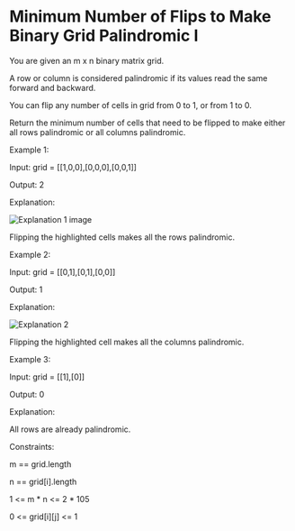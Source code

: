 # Minimum Number of Flips to Make Binary Grid Palindromic I

You are given an m x n binary matrix grid.

A row or column is considered palindromic if its values read the same forward and backward.

You can flip any number of cells in grid from 0 to 1, or from 1 to 0.

Return the minimum number of cells that need to be flipped to make either all rows palindromic or all columns palindromic.

Example 1:

Input: grid = [[1,0,0],[0,0,0],[0,0,1]]

Output: 2

Explanation:

![Explanation 1 image ](https://assets.leetcode.com/uploads/2024/07/07/screenshot-from-2024-07-08-00-20-10.png)

Flipping the highlighted cells makes all the rows palindromic.

Example 2:

Input: grid = [[0,1],[0,1],[0,0]]

Output: 1

Explanation:

![Explanation 2](https://assets.leetcode.com/uploads/2024/07/07/screenshot-from-2024-07-08-00-31-23.png)

Flipping the highlighted cell makes all the columns palindromic.

Example 3:

Input: grid = [[1],[0]]

Output: 0

Explanation:

All rows are already palindromic. 

Constraints:

m == grid.length

n == grid[i].length

1 <= m * n <= 2 * 105

0 <= grid[i][j] <= 1
